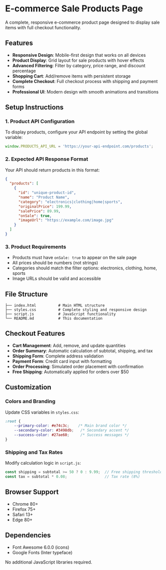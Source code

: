 # E-commerce Sale Products Page

A complete, responsive e-commerce product page designed to display sale items with full checkout functionality.

## Features

- **Responsive Design**: Mobile-first design that works on all devices
- **Product Display**: Grid layout for sale products with hover effects
- **Advanced Filtering**: Filter by category, price range, and discount percentage
- **Shopping Cart**: Add/remove items with persistent storage
- **Complete Checkout**: Full checkout process with shipping and payment forms
- **Professional UI**: Modern design with smooth animations and transitions

## Setup Instructions

### 1. Product API Configuration

To display products, configure your API endpoint by setting the global variable:

```javascript
window.PRODUCTS_API_URL = 'https://your-api-endpoint.com/products';
```

### 2. Expected API Response Format

Your API should return products in this format:

```json
{
  "products": [
    {
      "id": "unique-product-id",
      "name": "Product Name",
      "category": "electronics|clothing|home|sports",
      "originalPrice": 199.99,
      "salePrice": 89.99,
      "onSale": true,
      "imageUrl": "https://example.com/image.jpg"
    }
  ]
}
```

### 3. Product Requirements

- Products must have `onSale: true` to appear on the sale page
- All prices should be numbers (not strings)
- Categories should match the filter options: electronics, clothing, home, sports
- Image URLs should be valid and accessible

## File Structure

```
├── index.html          # Main HTML structure
├── styles.css          # Complete styling and responsive design
├── script.js           # JavaScript functionality
└── README.md           # This documentation
```

## Checkout Features

- **Cart Management**: Add, remove, and update quantities
- **Order Summary**: Automatic calculation of subtotal, shipping, and tax
- **Shipping Form**: Complete address validation
- **Payment Form**: Credit card input with formatting
- **Order Processing**: Simulated order placement with confirmation
- **Free Shipping**: Automatically applied for orders over $50

## Customization

### Colors and Branding

Update CSS variables in `styles.css`:

```css
:root {
    --primary-color: #e74c3c;    /* Main brand color */
    --secondary-color: #3498db;   /* Secondary accent */
    --success-color: #27ae60;     /* Success messages */
}
```

### Shipping and Tax Rates

Modify calculation logic in `script.js`:

```javascript
const shipping = subtotal >= 50 ? 0 : 9.99;  // Free shipping threshold
const tax = subtotal * 0.08;                 // Tax rate (8%)
```

## Browser Support

- Chrome 80+
- Firefox 75+
- Safari 13+
- Edge 80+

## Dependencies

- Font Awesome 6.0.0 (icons)
- Google Fonts (Inter typeface)

No additional JavaScript libraries required.